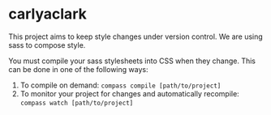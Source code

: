 # carlyaclark

This project aims to keep style changes under version control. We are using sass to compose style.

You must compile your sass stylesheets into CSS when they change.
This can be done in one of the following ways:
  1. To compile on demand:
     `compass compile [path/to/project]`
  2. To monitor your project for changes and automatically recompile:
     `compass watch [path/to/project]`
